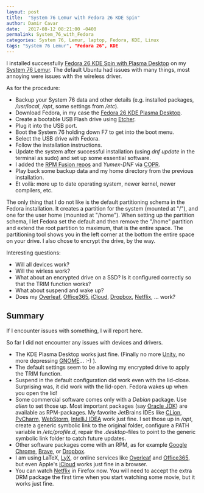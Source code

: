 ```yaml
---
layout: post
title:  "System 76 Lemur with Fedora 26 KDE Spin"
author: Damir Cavar
date:   2017-08-12 08:21:00 -0400
permalink: System_76_with_Fedora
categories: System 76, Lemur, laptop, Fedora, KDE, Linux
tags: "System 76 Lemur", "Fedora 26", KDE
---
```

I installed successfully [Fedora 26 KDE Spin with Plasma Desktop](https://spins.fedoraproject.org/kde/) on my [System 76 Lemur](https://system76.com/laptops/lemur). The default Ubuntu had issues with many things, most annoying were issues with the wireless driver.

As for the procedure:

- Backup your System 76 data and other details (e.g. installed packages, */usr/local*, */opt*, some settings from */etc*).
- Download Fedora, in my case the [Fedora 26 KDE Plasma Desktop](https://spins.fedoraproject.org/kde/download/index.html).
- Create a bootable USB Flash drive using [Etcher](https://etcher.io/).
- Plug it into the USB port.
- Boot the System 76 holding down F7 to get into the boot menu.
- Select the USB drive with Fedora.
- Follow the installation instructions.
- Update the system after successful installation (using *dnf update* in the terminal as sudo) and set up some essential software.
- I added the [RPM Fusion repos](https://rpmfusion.org/) and *Yumex-DNF* via [COPR](https://copr.fedorainfracloud.org/coprs/timlau/yumex-dnf/).
- Play back some backup data and my home directory from the previous installation.
- Et voilà: more up to date operating system, newer kernel, newer compilers, etc.

The only thing that I do not like is the default partitioning schema in the Fedora installation. It creates a partition for the system (mounted at "/"), and one for the user home (mounted at "/home"). When setting up the partition schema, I let Fedora set the default and then remove the "/home" partition and extend the root partition to maximum, that is the entire space. The partitioning tool shows you in the left corner at the bottom the entire space on your drive. I also chose to encrypt the drive, by the way.


Interesting questions:

- Will all devices work?
- Will the wirless work?
- What about an encrypted drive on a SSD? Is it configured correctly so that the TRIM function works?
- What about suspend and wake up?
- Does my [Overleaf](https://www.overleaf.com/), [Office365](https://www.office.com/), [iCloud](https://www.icloud.com/), [Dropbox](https://www.dropbox.com/install-linux), [Netflix](https://www.netflix.com/), ... work?


## Summary

If I encounter issues with something, I will report here.

So far I did not encounter any issues with devices and drivers.

- The KDE Plasma Desktop works just fine. (Finally no more [Unity](https://unity.ubuntu.com/), no more depressing [GNOME](https://www.gnome.org/)... :-) ).
- The default settings seem to be allowing my encrypted drive to apply the TRIM function.
- Suspend in the default configuration did work even with the lid-close. Surprising was, it did work with the lid-open. Fedora wakes up when you open the lid!
- Some commercial software comes only with a *Debian* package. Use *alien* to set those up. Most important packages (say [Oracle JDK](http://www.oracle.com/technetwork/java/javase/downloads/index.html)) are available as RPM-packages. My favorite JetBrains IDEs like [CLion](https://www.jetbrains.com/clion/), [PyCharm](https://www.jetbrains.com/pycharm/), [WebStorm](https://www.jetbrains.com/webstorm/), [IntelliJ IDEA](https://www.jetbrains.com/idea/) work just fine. I set those up in */opt*, create a generic symbolic link to the original folder, configure a PATH variable in */etc/profile.d*, repair the *.desktop*-files to point to the generic symbolic link folder to catch future updates.
- Other software packages come with an RPM, as for example [Google Chrome](https://www.google.com/chrome/browser/desktop/index.html), [Brave](https://github.com/brave/browser-laptop/blob/master/docs/linuxInstall.md), or [Dropbox](https://www.dropbox.com/install-linux).
- I am using LaTeX, [LyX](https://www.lyx.org/), or online services like [Overleaf](https://www.overleaf.com/) and [Office365](https://www.office.com/), but even Apple's [iCloud](https://www.icloud.com/) works just fine in a browser.
- You can watch [Netflix](https://www.netflix.com/) in Firefox now. You will need to accept the extra DRM package the first time when you start watching some movie, but it works just fine.

